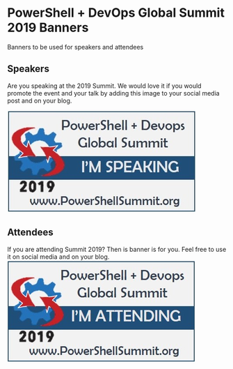 # PowerShell + DevOps Global Summit 2019 Banners

Banners to be used for speakers and attendees

## Speakers
Are you speaking at the 2019 Summit. We would love it if you would promote the event and your talk by adding this image to your social media post and on your blog.

![](summit_Speaking.jpg)

## Attendees
If you are attending Summit 2019? Then is banner is for you. Feel free to use it on social media and on your blog. 
![](summit_Attending.jpg)
